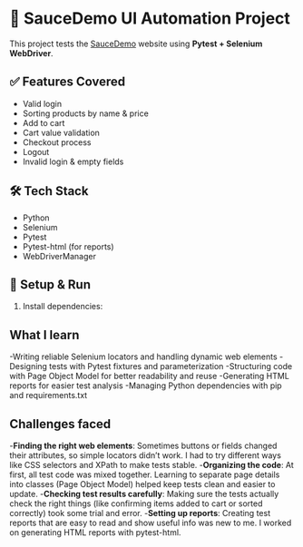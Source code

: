 # 🧪 SauceDemo UI Automation Project

This project tests the [SauceDemo](https://www.saucedemo.com) website using **Pytest + Selenium WebDriver**.

## ✅ Features Covered

- Valid login
- Sorting products by name & price
- Add to cart
- Cart value validation
- Checkout process
- Logout
- Invalid login & empty fields

## 🛠 Tech Stack

- Python
- Selenium
- Pytest
- Pytest-html (for reports)
- WebDriverManager

## 🚀 Setup & Run

1. Install dependencies:

## What I learn
-Writing reliable Selenium locators and handling dynamic web elements
-Designing tests with Pytest fixtures and parameterization
-Structuring code with Page Object Model for better readability and reuse
-Generating HTML reports for easier test analysis
-Managing Python dependencies with pip and requirements.txt
## Challenges faced
-**Finding the right web elements**: Sometimes buttons or fields changed their attributes, so simple locators didn’t work. I had to try different ways like CSS selectors and XPath to make tests stable.
-**Organizing the code**: At first, all test code was mixed together. Learning to separate page details into classes (Page Object Model) helped keep tests clean and easier to update.
-**Checking test results carefully**: Making sure the tests actually check the right things (like confirming items added to cart or sorted correctly) took some trial and error.
-**Setting up reports**: Creating test reports that are easy to read and show useful info was new to me. I worked on generating HTML reports with pytest-html.
